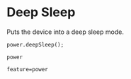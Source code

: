 # Deep Sleep

Puts the device into a deep sleep mode.

```blocks
power.deepSleep();
```

```package
power
````

```config
feature=power
```
